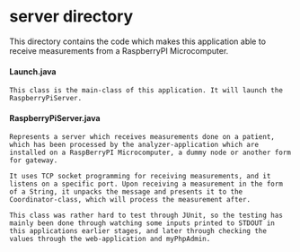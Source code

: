 # server directory

This directory contains the code which makes this application able to receive measurements from a RaspberryPI Microcomputer.


#### Launch.java

    This class is the main-class of this application. It will launch the RaspberryPiServer.


#### RaspberryPiServer.java

    Represents a server which receives measurements done on a patient, which has been processed by the analyzer-application which are installed on a RaspBerryPI Microcomputer, a dummy node or another form for gateway.

    It uses TCP socket programming for receiving measurements, and it listens on a specific port. Upon receiving a measurement in the form of a String, it unpacks the message and presents it to the Coordinator-class, which will process the measurement after.

    This class was rather hard to test through JUnit, so the testing has mainly been done through watching some inputs printed to STDOUT in this applications earlier stages, and later through checking the values through the web-application and myPhpAdmin.
